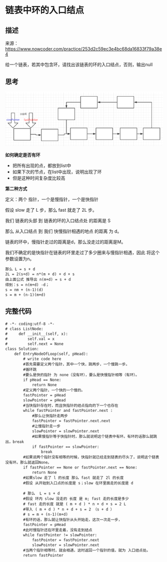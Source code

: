 # 链表中环的入口结点

## 描述

来源：https://www.nowcoder.com/practice/253d2c59ec3e4bc68da16833f79a38e4

给一个链表，若其中包含环，请找出该链表的环的入口结点，否则，输出null

## 思考



![image-20200426105846170](images/image-20200426105846170.png)

**如何确定是否有环**

- 把所有出现的点，都放到list中
- 如果下次的节点，在list中出现，说明出现了环
- 但是这种时间复杂度比较高

**第二种方式**

定义：两个 指针，一个是慢指针，一个是快指针

假设 slow 走了 L 步，那么 fast 就走了 2L 步。

 我们 链表的头部 到 链表的环的入口结点处 的距离是 S

那么 从入口结点 到 我们 快慢指针相遇的地点 的距离 为 d。 

链表的环中，慢指针走过的距离是d，那么没走过的距离是M。

我们不确定的是快指针在链表的环里走过了多少圈来与慢指针相遇，因此 将这个参数设置为n。

```
那么 L = s + d
2L = 2(s+d) = n*(m + d) + d + s
由上面公式 推导出 n(m+d) = s + d
得到：s = n(m+d) -d；
s = nm + (n-1)(d)
s = m + (n-1)(m+d)
```

## 完整代码

```
# -*- coding:utf-8 -*-
# class ListNode:
#     def __init__(self, x):
#         self.val = x
#         self.next = None
class Solution:
    def EntryNodeOfLoop(self, pHead):
        # write code here
        #首先需要定义两个指针，其中一个快，跳两步，一个慢跳一步。
        #循环跳
        #要么是快的指针 为 none（没有环），要么是快慢指针相等（有环）。
        if pHead == None:
            return None 
		#定义两个指针，一个快的一个慢的。
        fastPointer = pHead
        slowPointer = pHead
		#当快指针存在时，而且快指针的结点指向的下一个也存在
        while fastPointer and fastPointer.next :
            #那么让快指针走两步
            fastPointer = fastPointer.next.next
            #让慢指针走一步
            slowPointer = slowPointer.next
            #如果慢指针等于快指针时，那么就说明这个链表中有环。有环的话那么就跳出，break
            if fastPointer == slowPointer:
                break
        #如果说两个指针没有相等的时候，快指针就已经走到链表的尽头了，说明这个链表没有环。那么就返回None。
        if fastPointer == None or fastPointer.next == None:
            return None
        #如果slow 走了 l 的长度 那么 fast 就走了 2l 的长度
        #假设 从开始到入口点的长度是 s；slow 在环里面走的长度是 d

        # 那么  L = s + d
        #假设 环内 slow 没走的 长度 是 m; fast 走的长度是多少
        # fast 走的长度 就是 ( m + d ) * n + d + s = 2 L
        #带入 ( m + d ) * n + d + s = 2 （s + d ）
        # s = m + (n-1)(m+d)
		#有环的话，那么就让快指针从头开始走，这次一次走一步，
        fastPointer = pHead
		#此时慢指针还在环里走着，没有走到结点
        while fastPointer != slowPointer:
            fastPointer = fastPointer.next
            slowPointer = slowPointer.next
        #当两个指针相等时，就会相遇，这时返回一个指针的值，就为 入口结点处。
        return fastPointer
```

